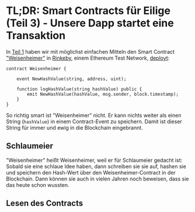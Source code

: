 # TL;DR: Smart Contracts für Eilige (Teil 3) - Unsere Dapp startet eine Transaktion

In [Teil 1](https://www.iteratec.de/tech-blog/artikel/news/tldr-smart-contracts-fuer-eilige-teil-1-1/) haben wir mit möglichst einfachen Mitteln den Smart Contract ["Weisenheimer"](https://github.com/owidder/iteraBlog/blob/master/weisenheimer/contract/Weisenheimer.sol) in [Rinkeby](https://www.rinkeby.io/), einem Ethereum Test Network, [deployt](https://rinkeby.etherscan.io/address/0x245eDE9dac68B84f329e21024E0083ce432700f9#code):

    contract Weisenheimer {

	    event NewHashValue(string, address, uint);

	    function logHashValue(string hashValue) public {    
		    emit NewHashValue(hashValue, msg.sender, block.timestamp);
	    }
    }

So richtig smart ist "Weisenheimer" nicht. Er kann nichts weiter als einen String (`hashValue`) in einem Contract-Event zu speichern. Damit ist dieser String für immer und ewig in die Blockchain eingebrannt.

## Schlaumeier
"Weisenheimer" heißt Weisenheimer, weil er für Schlaumeier gedacht ist: Sobald sie eine schlaue Idee haben, dann schreiben sie sie auf, hashen sie und speichern den Hash-Wert über den Weisenheimer-Contract in der Blockchain. Dann können sie auch in vielen Jahren noch beweisen, dass sie das heute schon wussten.

## Lesen des Contracts

<!--stackedit_data:
eyJoaXN0b3J5IjpbLTEzMzA0NzcwOTIsMTExNjA5ODY0NywyMz
cxMzk3MTUsMTQ2MTUxMDIwNSwxMzM2MTg4ODgwLC0zOTU3MjM3
ODJdfQ==
-->